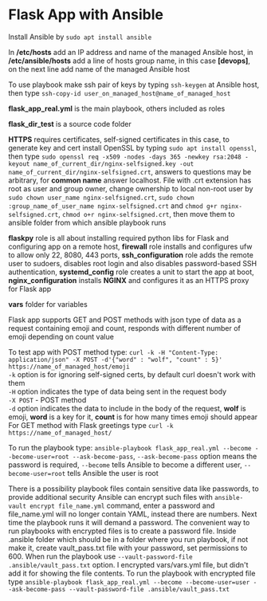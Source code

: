 # Flask App with Ansible

Install Ansible by `sudo apt install ansible`

In **/etc/hosts** add an IP address and name of the managed Ansible host, in **/etc/ansible/hosts** add a line of hosts group name, in this case **[devops]**, on the next line add name of the managed Ansible host<br />

To use playbook make ssh pair of keys by typing `ssh-keygen` at Ansible host, then type `ssh-copy-id user_on_managed_host@name_of_managed_host`<br />

**flask_app_real.yml** is the main playbook, others included as roles<br />

**flask_dir_test** is a source code folder<br />

**HTTPS** requires certificates, self-signed certificates in this case, to generate key and cert install OpenSSL by typing `sudo apt install openssl`, then type `sudo openssl req -x509 -nodes -days 365 -newkey rsa:2048 -keyout name_of_current_dir/nginx-selfsigned.key -out name_of_current_dir/nginx-selfsigned.crt`, answers to questions may be arbitrary, for **common name** answer localhost. File with .crt extension has root as user and group owner, change ownership to local non-root user by `sudo chown user_name nginx-selfsigned.crt`, `sudo chown :group_name_of_user_name nginx-selfsigned.crt` and `chmod g+r nginx-selfsigned.crt`, `chmod o+r nginx-selfsigned.crt`, then move them to ansible folder from which ansible playbook runs<br />

**flaskpy** role is all about installing required python libs for Flask and configuring app on a remote host, **firewall** role installs and configures ufw to allow only 22, 8080, 443 ports, **ssh_configuration** role adds the remote user to sudoers, disables root login and also disables password-based SSH authentication, **systemd_config** role creates a unit to start the app at boot, **nginx_configuration** installs **NGINX** and configures it as an HTTPS proxy for Flask app<br />

**vars** folder for variables<br />

Flask app supports GET and POST methods with json type of data as a request containing emoji and count, responds with different number of emoji depending on count value<br />

To test app with POST method type: `curl -k -H "Content-Type: application/json" -X POST -d'{"word" : "wolf", "count" : 5}' https://name_of_managed_host/emoji`<br />
`-k` option is for ignoring self-signed certs, by default curl doesn't work with them<br />
`-H` option indicates the type of data being sent in the request body<br />
`-X POST` - POST method<br />
`-d` option indicates the data to include in the body of the request, **wolf** is emoji, **word** is a key for it, **count** is for how many times emoji should appear<br />
For GET method with Flask greetings type `curl -k https://name_of_managed_host/`<br />

To run the playbook type: `ansible-playbook flask_app_real.yml --become --become-user=root --ask-become-pass`, `--ask-become-pass` option means the password is required, `--become` tells Ansible to become a different user, `--become-user=root` tells Ansible the user is root<br />

There is a possibility playbook files contain sensitive data like passwords, to provide additional security Ansible can encrypt such files with `ansible-vault encrypt file_name.yml` command, enter a password and file_name.yml will no longer contain YAML, instead there are numbers. Next time the playbook runs it will demand a password. The convenient way to run playbooks with encrypted files is to create a password file. Inside .ansible folder which should be in a folder where you run playbook, if not make it, create vault_pass.txt file with your password, set permissions to 600. When run the playbook use `--vault-password-file .ansible/vault_pass.txt` option. I encrypted vars/vars.yml file, but didn't add it for showing the file contents. To run the playbook with encrypted file type `ansible-playbook flask_app_real.yml --become --become-user=user --ask-become-pass --vault-password-file .ansible/vault_pass.txt`<br />
